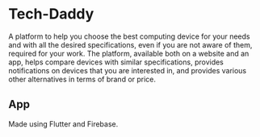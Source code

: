 # Tech-Daddy

A platform to help you choose the best computing device for your needs and with all the desired specifications, even if you are not aware of them, required for your work.  The platform, available both on a website and an app, helps compare devices with similar specifications, provides notifications on devices that you are interested in, and provides various other alternatives in terms of brand or price. 

## App

Made using Flutter and Firebase.
